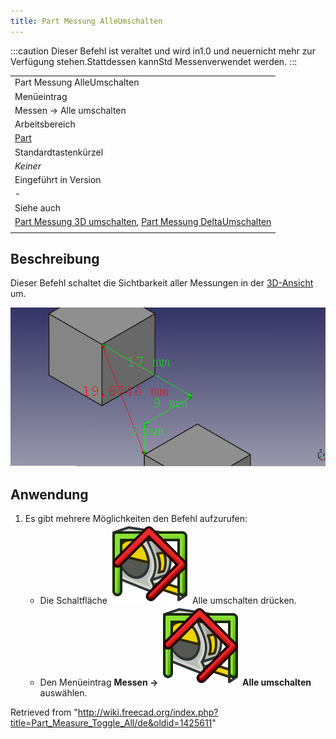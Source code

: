 ```yaml
---
title: Part Messung AlleUmschalten
---
```


:::caution
Dieser Befehl ist veraltet und wird in1.0 und neuernicht mehr zur Verfügung stehen.Stattdessen kannStd Messenverwendet werden.
:::

|                                                                                                                                                                                    |
| ---------------------------------------------------------------------------------------------------------------------------------------------------------------------------------- |
| Part Messung AlleUmschalten                                                                                                                                                        |
| Menüeintrag                                                                                                                                                                        |
| Messen → Alle umschalten                                                                                                                                                           |
| Arbeitsbereich                                                                                                                                                                     |
| [Part](/Part_Workbench/de "Part Workbench/de")                                                                                                                                     |
| Standardtastenkürzel                                                                                                                                                               |
| _Keiner_                                                                                                                                                                           |
| Eingeführt in Version                                                                                                                                                              |
| -                                                                                                                                                                                  |
| Siehe auch                                                                                                                                                                         |
| [Part Messung 3D umschalten](/Part_Measure_Toggle_3D/de "Part Measure Toggle 3D/de"), [Part Messung DeltaUmschalten](/Part_Measure_Toggle_Delta/de "Part Measure Toggle Delta/de") |
|                                                                                                                                                                                    |

## Beschreibung

Dieser Befehl schaltet die Sichtbarkeit aller Messungen in der [3D-Ansicht](/3D_view/de "3D view/de") um.

![](/src/assets/images/MeasureLinear3DandDelta1.PNG)

## Anwendung

1. Es gibt mehrere Möglichkeiten den Befehl aufzurufen:
   - Die Schaltfläche ![](/src/assets/images/Part_Measure_Toggle_All.svg) Alle umschalten drücken.
   - Den Menüeintrag **Messen → ![](/src/assets/images/Part_Measure_Toggle_All.svg) Alle umschalten** auswählen.

Retrieved from "<http://wiki.freecad.org/index.php?title=Part_Measure_Toggle_All/de&oldid=1425611>"
